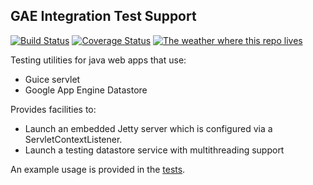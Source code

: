 ## GAE Integration Test Support

[![Build Status](https://travis-ci.org/JFL110/gae-integration-test-support.svg?branch=master)](https://travis-ci.org/JFL110/gae-integration-test-support) [![Coverage Status](https://coveralls.io/repos/github/JFL110/gae-integration-test-support/badge.svg?branch=master)](https://coveralls.io/github/JFL110/gae-integration-test-support?branch=master) [![The weather where this repo lives](https://test-project-space.appspot.com/img/location-weather/London_UK.svg)](https://github.com/JFL110/)

Testing utilities for java web apps that use:
- Guice servlet
- Google App Engine Datastore

Provides facilities to:
- Launch an embedded Jetty server which is configured via a ServletContextListener.
- Launch a testing datastore service with multithreading support

An example usage is provided in the [tests](https://github.com/JFL110/gae-integration-test-support/blob/master/src/test/java/org/jfl110/testing/utils/TestIntegrationTesting.java).
